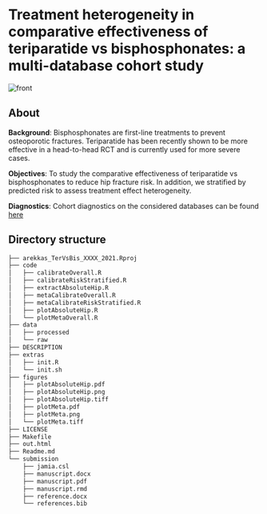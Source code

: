 # Treatment heterogeneity in comparative effectiveness of teriparatide vs bisphosphonates: a multi-database cohort study

![front](https://github.com/rekkasA/osteoporosis/blob/main/figures/plotMeta.png)

## About
**Background**: Bisphosphonates are first-line treatments to prevent osteoporotic fractures. Teriparatide has been recently shown to be more effective in a head-to-head RCT and is currently used for more severe cases.

**Objectives**: To study the comparative effectiveness of teriparatide vs bisphosphonates to reduce hip fracture risk. In addition, we stratified by predicted risk to assess treatment effect heterogeneity.

**Diagnostics**: Cohort diagnostics on the considered databases can be found [here](https://arekkas.shinyapps.io/ter_bis_diagnostics/)

## Directory structure
```bash
├── arekkas_TerVsBis_XXXX_2021.Rproj
├── code
│   ├── calibrateOverall.R
│   ├── calibrateRiskStratified.R
│   ├── extractAbsoluteHip.R
│   ├── metaCalibrateOverall.R
│   ├── metaCalibrateRiskStratified.R
│   ├── plotAbsoluteHip.R
│   └── plotMetaOverall.R
├── data
│   ├── processed
│   └── raw
├── DESCRIPTION
├── extras
│   ├── init.R
│   └── init.sh
├── figures
│   ├── plotAbsoluteHip.pdf
│   ├── plotAbsoluteHip.png
│   ├── plotAbsoluteHip.tiff
│   ├── plotMeta.pdf
│   ├── plotMeta.png
│   └── plotMeta.tiff
├── LICENSE
├── Makefile
├── out.html
├── Readme.md
└── submission
    ├── jamia.csl
    ├── manuscript.docx
    ├── manuscript.pdf
    ├── manuscript.rmd
    ├── reference.docx
    └── references.bib
```
